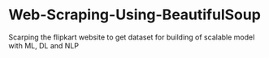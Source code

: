 # Web-Scraping-Using-BeautifulSoup
Scarping the flipkart website to get dataset for building of scalable model with ML, DL and NLP
